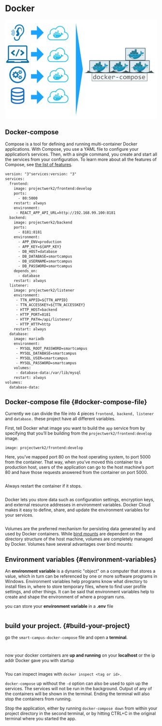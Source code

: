# Docker

![](../.gitbook/assets/screen-shot-2018-05-22-at-15.05.10.png)

## Docker-compose

Compose is a tool for defining and running multi-container Docker applications. With Compose, you use a YAML file to configure your application’s services. Then, with a single command, you create and start all the services from your configuration. To learn more about all the features of Compose, see [the list of features](https://docs.docker.com/compose/overview/#features).

```text
version: "3"services:version: "3"
services:
  frontend:
    image: projectwerk2/frontend:develop
    ports:
      - 80:5000
    restart: always
    environment:
     - REACT_APP_API_URL=http://192.168.99.100:8181
  backend:
    image: projectwerk2/backend
    ports:
      - 8181:8181
    environment:
      - APP_ENV=production
      - APP_KEY=${APP_KEY}
      - DB_HOST=database
      - DB_DATABASE=smartcampus
      - DB_USERNAME=smartcampus
      - DB_PASSWORD=smartcampus
    depends_on: 
      - database
    restart: always
  listener:
    image: projectwerk2/listener
    environment:
     - TTN_APPID=${TTN_APPID}
     - TTN_ACCESSKEY=${TTN_ACCESSKEY}
     - HTTP_HOST=backend
     - HTTP_PORT=8181
     - HTTP_PATH=/api/listener/
     - HTTP_HTTP=http
    restart: always
  database:
    image: mariadb
    environment:
     - MYSQL_ROOT_PASSWORD=smartcampus
     - MYSQL_DATABASE=smartcampus
     - MYSQL_USER=smartcampus
     - MYSQL_PASSWORD=smartcampus
    volumes:
     - database-data:/var/lib/mysql
    restart: always
volumes:
  database-data:
```

## Docker-compose file {#docker-compose-file}

Currently we can divide the file into 4 pieces `frontend, backend, listener` and `database.` these project have all different variables.

First, tell Docker what image you want to build the `app` service from by specifying that you’ll be building from the `projectwerk2/frontend:develop` image.

```text
image: projectwerk2/frontend:develop
```

Here, you’ve mapped port 80 on the host operating system, to port 5000 from the container. That way, when you’ve moved this container to a production host, users of the application can go to the host machine’s port 80 and have those requests answered from the container on port 5000.

```text

```

Always restart the container if it stops.

```text

```

Docker lets you store data such as configuration settings, encryption keys, and external resource addresses in environment variables. Docker Cloud makes it easy to define, share, and update the environment variables for your services.

```text

```

Volumes are the preferred mechanism for persisting data generated by and used by Docker containers. While [bind mounts](https://docs.docker.com/storage/bind-mounts/) are dependent on the directory structure of the host machine, volumes are completely managed by Docker. Volumes have several advantages over bind mounts:

## Environment variables {#environment-variables}

An **environment variable** is a dynamic "object" on a computer that stores a value, which in turn can be referenced by one or more software programs in Windows. Environment variables help programs know what directory to install files in, where to store temporary files, where to find user profile settings, and other things. It can be said that environment variables help to create and shape the environment of where a program runs.

you can store your **environment variable** in a **.env** file

```text

```

## build your project.  {#build-your-project}

go the `smart-campus-docker-compose` file and open a **terminal**.

```text

```

```text

```

now your docker containers are **up and running** on your **localhost** or the ip addr Docker gave you with startup

```text

```

You can inspect images with `docker inspect <tag or id>.`

`docker-compose` up without the `-d` option can also be used to spin up the services. The services will not be run in the background. Output of any of the containers will be shown in the terminal. Ending the terminal will also stop the containers from running.

Stop the application, either by running `docker-compose down` from within your project directory in the second terminal, or by hitting CTRL+C in the original terminal where you started the app.

```text

```

```text

```

